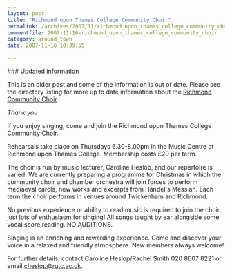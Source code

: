 ```yaml
---
layout: post
title: "Richmond upon Thames College Community Choir"
permalink: /archives/2007/11/richmond_upon_thames_college_community_choir.html
commentfile: 2007-11-16-richmond_upon_thames_college_community_choir
category: around_town
date: 2007-11-16 10:39:55

---
```


<div markdown="1" class="box">
### Updated information

This is an older post and some of the information is out of date. Please see the directory listing for more up to date information about the [Richmond Community Choir](https://stmargarets.london/directory/music/201205311730)

*Thank you*

</div>
If you enjoy singing, come and join the Richmond upon Thames College Community Choir.

Rehearsals take place on Thursdays 6.30-8.00pm in the Music Centre at Richmond upon Thames College. Membership costs £20 per term.

The choir is run by music lecturer, Caroline Heslop, and our repertoire is varied. We are currently preparing a programme for Christmas in which the community choir and chamber orchestra will join forces to perform mediaeval carols, new works and excerpts from Handel's Messiah. Each term the choir performs in venues around Twickenham and Richmond.

No previous experience or ability to read music is required to join the choir, just lots of enthusiasm for singing! All songs taught by ear alongside some vocal score reading. NO AUDITIONS.

Singing is an enriching and rewarding experience. Come and discover your voice in a relaxed and friendly atmosphere. New members always welcome!

For further details, contact Caroline Heslop/Rachel Smith 020 8607 8221 or email <cheslop@rutc.ac.uk>.
